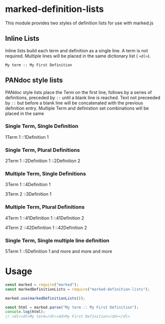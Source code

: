 # marked-definition-lists

This module provides two styles of definition lists for use with marked.js

## Inline Lists

Inline lists build each term and definition as a single line. A term is not required. Multiple lines will be placed in the same dictionary list ( `<dl>`).

```
My term :: My First Definition
```

## PANdoc style lists

PANdoc style lists place the Term on the first line, follows by a series of definitions, preceded by `::` until a blank line is reached. Text not preceeded by `::` but before a blank line will be concatenated with the previous definition entry. Multiple Term and definistion set combinations will be placed in the same

### Single Term, Single Definition

1Term 1
::1Definition 1


### Single Term, Plural Definitions
2Term 1
::2Definition 1
::2Definition 2


### Multiple Term, Single Definitions
3Term 1
::4Definition 1

3Term 2
::3Definition 1


### Multiple Term, Plural Definitions

4Term 1
::41Definition 1
::41Definition 2

4Term 2
::42Definition 1
::42Definition 2


### Single Term, Single multiple line definition

5Term 1
::5Definition 1
and more and
more and more

# Usage
<!-- Show most examples of how to use this extension -->

```js
const marked = require("marked");
const markedDefinitionLists = require("marked-definition-lists");

marked.use(markedDefinitionLists());

const html = marked.parse("My term :: My First Definition");
console.log(html);
// <dl><dt>My term</dt><dd>My First Definition</dd></dl>
```
